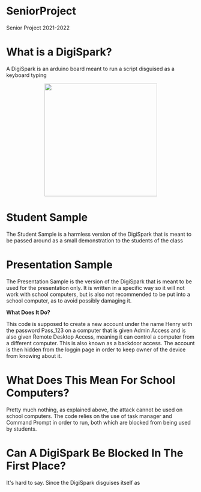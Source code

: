 # SeniorProject

Senior Project 2021-2022

# What is a DigiSpark?

A DigiSpark is an arduino board meant to run a script disguised as a keyboard typing
<p align="center">
<img src="https://electropeak.com/pub/media/catalog/product/cache/fa232c603e0403143aafcf902b42df2f/_/a/_a_r_ard-01-017-1.jpg" width="300" height="300">
</p>

# Student Sample

The Student Sample is a harmless version of the DigiSpark that is meant to be passed around as a small demonstration to the students of the class

# Presentation Sample

The Presentation Sample is the version of the DigiSpark that is meant to be used for the presentation only. It is written in a specific way so it will not work with school computers, but is also not recommended to be put into a school computer, as to avoid possibly damaging it.

<b> What Does It Do? </b>

This code is supposed to create a new account under the name Henry with the password Pass_123 on a computer that is given Admin Access and is also given Remote Desktop Access, meaning it can control a computer from a different computer. This is also known as a backdoor access. The account is then hidden from the loggin page in order to keep owner of the device from knowing about it.

# What Does This Mean For School Computers?

Pretty much nothing, as explained above, the attack cannot be used on school computers. The code relies on the use of task manager and Command Prompt in order to run, both which are blocked from being used by students.

# Can A DigiSpark Be Blocked In The First Place?

It's hard to say. Since the DigiSpark disguises itself as 
